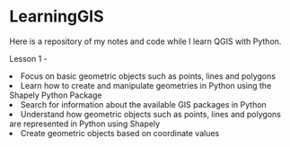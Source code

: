 # LearningGIS


Here is a repository of my notes and code while I learn QGIS with Python.


Lesson 1 -
<li>Focus on basic geometric objects such as points, lines and polygons</li> 
<li>Learn how to create and manipulate geometries in Python using the Shapely Python Package</li>
<li>Search for information about the available GIS packages in Python</li>
<li>Understand how geometric objects such as points, lines and polygons are represented in Python using Shapely</li>
<li>Create geometric objects based on coordinate values</li>

